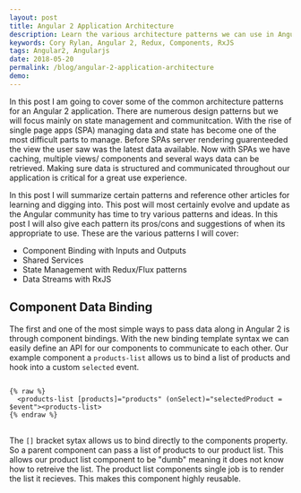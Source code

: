 ```yaml
---
layout: post
title: Angular 2 Application Architecture
description: Learn the various architecture patterns we can use in Angular 2 to organize data and application state.
keywords: Cory Rylan, Angular 2, Redux, Components, RxJS
tags: Angular2, Angularjs
date: 2018-05-20
permalink: /blog/angular-2-application-architecture
demo:
---
```


In this post I am going to cover some of the common architecture patterns for an Angular 2
application. There are numerous design patterns but we will focus mainly on state management and communitcation.
With the rise of single page apps (SPA) managing data and state has become one of the most difficult parts to 
manage. Before SPAs server rendering guarenteeded the view the user saw was the latest data available. Now 
with SPAs we have caching, multiple views/ components and several ways data can be retrieved. Making sure 
data is structured and communicated throughout our application is critical for a great use experience.

In this post I will summarize certain patterns and reference other articles for learning and digging into.
This post will most certainly evolve and update as the Angular community has time to try various patterns and 
ideas. In this post I will also give each pattern its pros/cons and suggestions of when its appropriate to use.
These are the various patterns I will cover:

- Component Binding with Inputs and Outputs
- Shared Services
- State Management with Redux/Flux patterns
- Data Streams with RxJS

## Component Data Binding

The first and one of the most simple ways to pass data along in Angular 2 is through component bindings.
With the new binding template syntax we can easily define an API for our components to communicate to each other.
Our example component a `products-list` allows us to bind a list of products and hook into a custom `selected` 
event.

<pre class="language-html">
<code>
{% raw %}
  &lt;products-list [products]="products" (onSelect)="selectedProduct = $event"&gt;&lt;products-list&gt;
{% endraw %}
</code>
</pre>

The `[]` bracket sytax allows us to bind directly to the components property. So a parent component can pass a list of products
to our product list. This allows our product list component to be "dumb" meaning it does not know how to retreive the list.
The product list components single job is to render the list it recieves. This makes this component highly reusable.